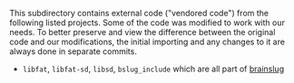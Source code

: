 This subdirectory contains external code ("vendored code") from the following listed projects.
Some of the code was modified to work with our needs.
To better preserve and view the difference between the original code and our modifications, the initial importing and any changes to it
are always done in separate commits.

- `libfat`, `libfat-sd`, `libsd`, `bslug_include` which are all part of [brainslug](https://github.com/Chadderz121/brainslug-wii)
